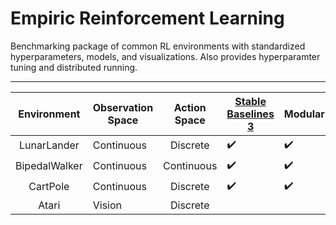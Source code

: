 # Empiric Reinforcement Learning

Benchmarking package of common RL environments with standardized hyperparameters, models, and visualizations. Also provides hyperparamter tuning and distributed running.

- - -




|  Environment  | Observation Space | Action Space | [Stable Baselines 3](https://github.com/DLR-RM/stable-baselines3)   | ModularBaselines | Ray Rllib |
|:-------------:|-------------------|:------------:|--------------------|------------------|-----------|
|  LunarLander  | Continuous        | Discrete     | :heavy_check_mark: |:heavy_check_mark:|           |
| BipedalWalker | Continuous        | Continuous   | :heavy_check_mark: |:heavy_check_mark:|           |
| CartPole      | Continuous        | Discrete     | :heavy_check_mark: |:heavy_check_mark:|           |
| Atari         | Vision            | Discrete     |                    |                  |           |